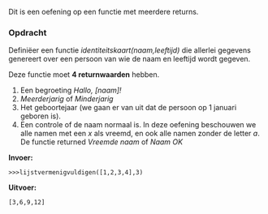 Dit is een oefening op een functie met meerdere returns.
### Opdracht
Definiëer een functie *identiteitskaart(naam,leeftijd)* die allerlei gegevens genereert over een persoon van wie de naam en leeftijd wordt gegeven.

Deze functie moet **4 returnwaarden** hebben.

1. Een begroeting *Hallo, [naam]!*
2. *Meerderjarig* of *Minderjarig*
3. Het geboortejaar (we gaan er van uit dat de persoon op 1 januari geboren is).
4. Een controle of de naam normaal is. In deze oefening beschouwen we alle namen met een *x* als vreemd, en ook alle namen zonder de letter *a*. De functie returned *Vreemde naam* of *Naam OK*

**Invoer:**

    >>>lijstvermenigvuldigen([1,2,3,4],3)


**Uitvoer:**

    [3,6,9,12]


